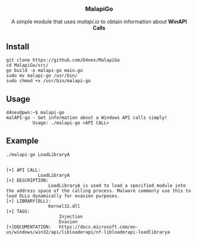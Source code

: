 <h3 align="center">MalapiGo</h3>
<p align="center">
   A simple module that uses <i>malapi.io</i> to obtain information about <b>WinAPI Calls</b>
</p>

## Install
```
git clone https://github.com/D4nex/MalapiGo
cd MalapiGo/src/
go build -o malapi-go main.go
sudo mv malapi-go /usr/bin/
sudo chmod +x /usr/bin/malapi-go
```

## Usage
```console
d4nex@pwn:~$ malapi-go
malAPI-go - Get information about a Windows API calls simply!
          Usage: ./malapi-go <API CALL>
```
## Example
```
./malapi-go LoadLibraryA


[+] API CALL:
            LoadLibraryA
[+] DESCRIPTION:
                LoadLibraryA is used to load a specified module into the address space of the calling process. Malware commonly use this to load DLLs dynamically for evasion purposes.
[+] LIBRARY(DLL):
                Kernel32.dll
[+] TAGS:
                    Injection
                    Evasion
[+]DOCUMENTATION:   https://docs.microsoft.com/en-us/windows/win32/api/libloaderapi/nf-libloaderapi-loadlibrarya
```
